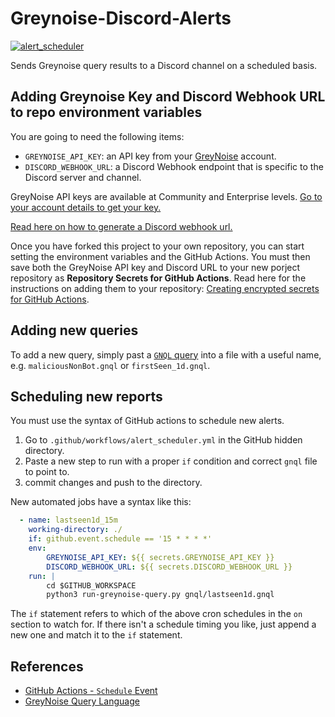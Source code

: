 # Greynoise-Discord-Alerts

[![alert_scheduler](https://github.com/ThreatDudes/Greynoise-Discord-Alerts/actions/workflows/alert_scheduler.yml/badge.svg?event=schedule)](https://github.com/ThreatDudes/Greynoise-Discord-Alerts/actions/workflows/alert_scheduler.yml)

Sends Greynoise query results to a Discord channel on a scheduled basis.

## Adding Greynoise Key and Discord Webhook URL to repo environment variables
You are going to need the following items:
- `GREYNOISE_API_KEY`: an API key from your [GreyNoise](https://www.greynoise.io/viz/) account.
- `DISCORD_WEBHOOK_URL`: a Discord Webhook endpoint that is specific to the Discord server and channel.

GreyNoise API keys are available at Community and Enterprise levels. [Go to your account details to get your key.](https://www.greynoise.io/viz/account/)

[Read here on how to generate a Discord webhook url.](https://support.discord.com/hc/en-us/articles/228383668-Intro-to-Webhooks)

Once you have forked this project to your own repository, you can start setting the environment variables and the GitHub Actions. You must then save both the GreyNoise API key and Discord URL to your new porject repository as **Repository Secrets for GitHub Actions**. Read here for the instructions on adding them to your repository: [Creating encrypted secrets for GitHub Actions](https://docs.github.com/en/actions/security-guides/encrypted-secrets#creating-encrypted-secrets-for-a-repository).

## Adding new queries
To add a new query, simply past a [`GNQL` query](https://github.com/GreyNoise-Intelligence/GNQL) into a file with a useful name, e.g. `maliciousNonBot.gnql` or `firstSeen_1d.gnql`.

## Scheduling new reports
You must use the syntax of GitHub actions to schedule new alerts.

1. Go to `.github/workflows/alert_scheduler.yml` in the GitHub hidden directory.
2. Paste a new step to run with a proper `if` condition and correct `gnql` file to point to.
3. commit changes and push to the directory.

New automated jobs have a syntax like this:
```yaml
  - name: lastseen1d_15m
    working-directory: ./
    if: github.event.schedule == '15 * * * *'
    env:
        GREYNOISE_API_KEY: ${{ secrets.GREYNOISE_API_KEY }}
        DISCORD_WEBHOOK_URL: ${{ secrets.DISCORD_WEBHOOK_URL }}
    run: |
        cd $GITHUB_WORKSPACE
        python3 run-greynoise-query.py gnql/lastseen1d.gnql
```
The `if` statement refers to which of the above cron schedules in the `on` section to watch for. If there isn't a schedule timing you like, just append a new one and match it to the `if` statement.

## References
- [GitHub Actions - `Schedule` Event](https://docs.github.com/en/actions/using-workflows/events-that-trigger-workflows#schedule)
- [GreyNoise Query Language](https://github.com/GreyNoise-Intelligence/GNQL)